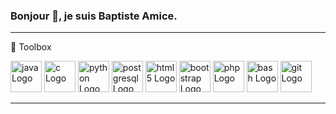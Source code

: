 ### Bonjour 👋, je suis Baptiste Amice.

<!--
**BaptisteAmice/BaptisteAmice** is a ✨ _special_ ✨ repository because its `README.md` (this file) appears on your GitHub profile.

Here are some ideas to get you started:

- 🔭 I’m currently working on ...
- 🌱 I’m currently learning ...
- 👯 I’m looking to collaborate on ...
- 🤔 I’m looking for help with ...
- 💬 Ask me about ...
- 📫 How to reach me: ...
- 😄 Pronouns: ...
- ⚡ Fun fact: ...
-->


---
🧰 Toolbox
<div>
  <img src="https://cdn.worldvectorlogo.com/logos/java-4.svg" alt="java Logo" width="50" height="50"/>
  <img src="https://cdn.worldvectorlogo.com/logos/c-1.svg" alt="c Logo" width="50" height="50"/>
  <img src="https://cdn.worldvectorlogo.com/logos/python-5.svg" alt="python Logo" width="50" height="50"/>
  
  <img src="https://cdn.worldvectorlogo.com/logos/postgresql.svg" alt="postgresql Logo" width="50" height="50"/>
  
  <img src="https://cdn.worldvectorlogo.com/logos/html5-2.svg" alt="html5 Logo" width="50" height="50"/>
  <img src="https://cdn.worldvectorlogo.com/logos/bootstrap-4.svg" alt="bootstrap Logo" width="50" height="50"/>
  <img src="https://cdn.worldvectorlogo.com/logos/php-1.svg" alt="php Logo" width="50" height="50"/>
  
  
  <img src="https://cdn.worldvectorlogo.com/logos/bash-1.svg" alt="bash Logo" width="50" height="50"/>
  <img src="https://cdn.worldvectorlogo.com/logos/git.svg" alt="git Logo" width="50" height="50"/>
  
  
</div>















---








